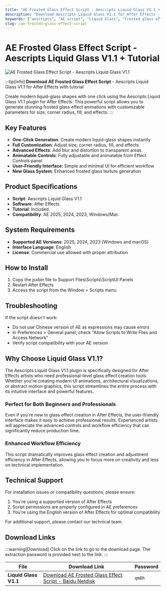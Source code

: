 ```yaml
---
title: "AE Frosted Glass Effect Script - Aescripts Liquid Glass V1.1 + Tutorial"
description: "Download Aescripts Liquid Glass V1.1 for After Effects - Create frosted glass effect animations with one click. Includes tutorial for easy implementation."
keywords: ["aescripts", "AE script", "Liquid Glass", "frosted glass effect", "glass texture", "after effects", "plugins", "motion graphics"]
slug: /ae-frosted-glass-effect-script
---
```

<!--Above is Setting Part-generate depend on content meet Google Seo, you need to balance automation efficiency with Google’s core ranking factors—especially E-E-A-T (Experience, Expertise, Authoritativeness, Trustworthiness), -->

<!--First Part-This is Title -->
# AE Frosted Glass Effect Script - Aescripts Liquid Glass V1.1 + Tutorial

<!--Second Part-This is First Banner -->
![AE Frosted Glass Effect Script - Aescripts Liquid Glass V1.1](https://www.gfxcamp.com/wp-content/uploads/2025/08/Liquid-Glass.jpg)

:::tip[info]
**Download AE Frosted Glass Effect Script** - Aescripts Liquid Glass V1.1 for After Effects with tutorial

Create modern liquid-glass shapes with one click using the Aescripts Liquid Glass V1.1 plugin for After Effects. This powerful script allows you to generate stunning frosted glass effect animations with customizable parameters for size, corner radius, fill, and effects.
:::

## Key Features

- **One-Click Generation**: Create modern liquid-glass shapes instantly
- **Full Customization**: Adjust size, corner radius, fill, and effects
- **Advanced Effects**: Add blur and distortion to transparent areas
- **Animatable Controls**: Fully adjustable and animatable from Effect Controls panel
- **User-Friendly Interface**: Simple and minimal UI for efficient workflow
- **New Glass System**: Enhanced frosted glass texture generation

## Product Specifications

- **Script**: Aescripts Liquid Glass V1.1
- **Software**: After Effects
- **Tutorial**: Included
- **Compatibility**: AE 2025, 2024, 2023, Windows/Mac

## System Requirements

- **Supported AE Versions**: 2025, 2024, 2023 (Windows and macOS)
- **Interface Language**: English
- **License**: Commercial use allowed with proper attribution

## How to Install

1. Copy the jsxbin file to Support Files\Scripts\ScriptUI Panels
2. Restart After Effects
3. Access the script from the Window > Scripts menu

## Troubleshooting

If the script doesn't work:

- Do not use Chinese version of AE as expressions may cause errors
- In Preferences > General panel, check "Allow Scripts to Write Files and Access Network"
- Verify script compatibility with your AE version

## Why Choose Liquid Glass V1.1?

The Aescripts Liquid Glass V1.1 plugin is specifically designed for After Effects artists who need professional-level glass effect creation tools. Whether you're creating modern UI animations, architectural visualizations, or abstract motion graphics, this script streamlines the entire process with its intuitive interface and powerful features.

### Perfect for Both Beginners and Professionals

Even if you're new to glass effect creation in After Effects, the user-friendly interface makes it easy to achieve professional results. Experienced artists will appreciate the advanced controls and workflow efficiency that can significantly reduce production time.

### Enhanced Workflow Efficiency

This script dramatically improves glass effect creation and adjustment efficiency in After Effects, allowing you to focus more on creativity and less on technical implementation.

## Technical Support

For installation issues or compatibility questions, please ensure:
1. You're using a supported version of After Effects
2. Script permissions are properly configured in AE preferences
3. You're using the English version of After Effects for optimal compatibility

For additional support, please contact our technical team.

<!-- The Last Part-Download -->
## Download Links
:::warning[Download]
Click on the link to go to the download page. The extraction password is provided next to the link.
:::

| File                       | Download Link                                                              | Password |
| -------------------------- | -------------------------------------------------------------------------- | -------- |
| **Liquid Glass V1.1**      | [Download AE Frosted Glass Effect Script - Baidu Netdisk](https://pan.baidu.com/s/1SpBmKcODsuE9KRUnPFSOyQ?pwd=qm8h) | `qm8h`   |